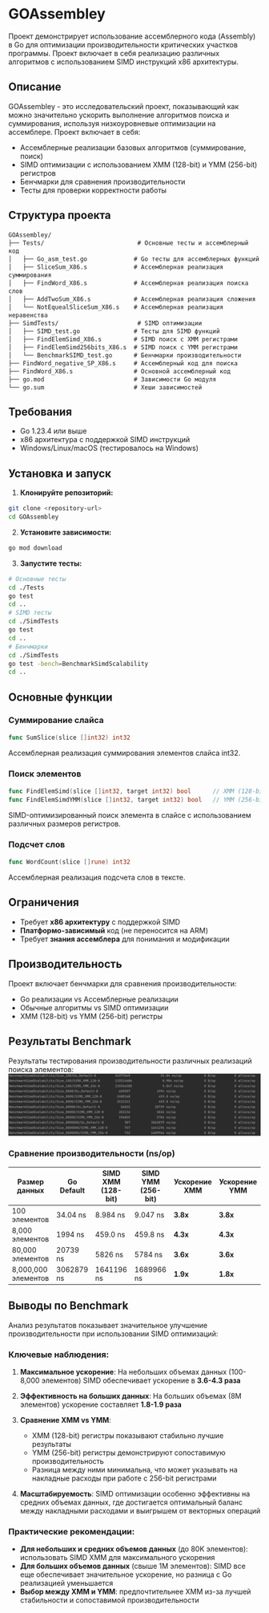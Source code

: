 # GOAssembley

Проект демонстрирует использование ассемблерного кода (Assembly) в Go для оптимизации производительности критических участков программы. Проект включает в себя реализацию различных алгоритмов с использованием SIMD инструкций x86 архитектуры.

## Описание

GOAssembley - это исследовательский проект, показывающий как можно значительно ускорить выполнение алгоритмов поиска и суммирования, используя низкоуровневые оптимизации на ассемблере. Проект включает в себя:

- Ассемблерные реализации базовых алгоритмов (суммирование, поиск)
- SIMD оптимизации с использованием XMM (128-bit) и YMM (256-bit) регистров
- Бенчмарки для сравнения производительности
- Тесты для проверки корректности работы

## Структура проекта

```
GOAssembley/
├── Tests/                          # Основные тесты и ассемблерный код
│   ├── Go_asm_test.go             # Go тесты для ассемблерных функций
│   ├── SliceSum_X86.s             # Ассемблерная реализация суммирования
│   ├── FindWord_X86.s             # Ассемблерная реализация поиска слов
│   ├── AddTwoSum_X86.s            # Ассемблерная реализация сложения
│   └── NotEquealSliceSum_X86.s    # Ассемблерная реализация неравенства
├── SimdTests/                      # SIMD оптимизации
│   ├── SIMD_test.go               # Тесты для SIMD функций
│   ├── FindElemSimd_X86.s         # SIMD поиск с XMM регистрами
│   ├── FindElemSimd256bits_X86.s  # SIMD поиск с YMM регистрами
│   └── BenchmarkSIMD_test.go      # Бенчмарки производительности
├── FindWord_negative_SP_X86.s     # Ассемблерный код для поиска
├── FindWord_X86.s                 # Основной ассемблерный код
├── go.mod                         # Зависимости Go модуля
└── go.sum                         # Хеши зависимостей
```

## Требования

- Go 1.23.4 или выше
- x86 архитектура с поддержкой SIMD инструкций
- Windows/Linux/macOS (тестировалось на Windows)

## Установка и запуск

1. **Клонируйте репозиторий:**

```bash
git clone <repository-url>
cd GOAssembley
```

2. **Установите зависимости:**

```bash
go mod download
```

3. **Запустите тесты:**

```bash
# Основные тесты
cd ./Tests
go test
cd ..
# SIMD тесты
cd ./SimdTests
go test
cd ..
# Бенчмарки
cd ./SimdTests
go test -bench=BenchmarkSimdScalability
cd ..
```

## Основные функции

### Суммирование слайса

```go
func SumSlice(slice []int32) int32
```

Ассемблерная реализация суммирования элементов слайса int32.

### Поиск элементов

```go
func FindElemSimd(slice []int32, target int32) bool      // XMM (128-bit)
func FindElemSimdYMM(slice []int32, target int32) bool   // YMM (256-bit)
```

SIMD-оптимизированный поиск элемента в слайсе с использованием различных размеров регистров.

### Подсчет слов

```go
func WordCount(slice []rune) int32
```

Ассемблерная реализация подсчета слов в тексте.

## Ограничения

- Требует **x86 архитектуру** с поддержкой SIMD
- **Платформо-зависимый** код (не переносится на ARM)
- Требует **знания ассемблера** для понимания и модификации

## Производительность

Проект включает бенчмарки для сравнения производительности:

- Go реализации vs Ассемблерные реализации
- Обычные алгоритмы vs SIMD оптимизации
- XMM (128-bit) vs YMM (256-bit) регистры

## Результаты Benchmark

Результаты тестирования производительности различных реализаций поиска элементов:
![img.png](img.png)
### Сравнение производительности (ns/op)

| Размер данных       | Go Default | SIMD XMM (128-bit) | SIMD YMM (256-bit) | Ускорение XMM | Ускорение YMM |
| ------------------- | ---------- | ------------------ | ------------------ | ------------- | ------------- |
| 100 элементов       | 34.04 ns   | 8.984 ns           | 9.047 ns           | **3.8x**      | **3.8x**      |
| 8,000 элементов     | 1994 ns    | 459.0 ns           | 459.8 ns           | **4.3x**      | **4.3x**      |
| 80,000 элементов    | 20739 ns   | 5826 ns            | 5784 ns            | **3.6x**      | **3.6x**      |
| 8,000,000 элементов | 3062879 ns | 1641196 ns         | 1689966 ns         | **1.9x**      | **1.8x**      |

## Выводы по Benchmark

Анализ результатов показывает значительное улучшение производительности при использовании SIMD оптимизаций:

### Ключевые наблюдения:

1. **Максимальное ускорение**: На небольших объемах данных (100-8,000 элементов) SIMD обеспечивает ускорение в **3.6-4.3 раза**

2. **Эффективность на больших данных**: На больших объемах (8M элементов) ускорение составляет **1.8-1.9 раза**

3. **Сравнение XMM vs YMM**:

   - XMM (128-bit) регистры показывают стабильно лучшие результаты
   - YMM (256-bit) регистры демонстрируют сопоставимую производительность
   - Разница между ними минимальна, что может указывать на накладные расходы при работе с 256-bit регистрами

4. **Масштабируемость**: SIMD оптимизации особенно эффективны на средних объемах данных, где достигается оптимальный баланс между накладными расходами и выигрышем от векторных операций

### Практические рекомендации:

- **Для небольших и средних объемов данных** (до 80K элементов): использовать SIMD XMM для максимального ускорения
- **Для больших объемов данных** (свыше 1M элементов): SIMD все еще обеспечивает значительное ускорение, но разница с Go реализацией уменьшается
- **Выбор между XMM и YMM**: предпочтительнее XMM из-за лучшей стабильности и сопоставимой производительности

